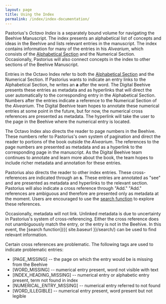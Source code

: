 ```yaml
---
layout: page
title: Using the Index
permalink: /index/index-documentation/
---
```


Pastorius's _Octavo Index_ is a separately bound volume for navigating the Beehive Manuscript. The index presents an alphabetical list of concepts and ideas in the Beehive and lists relevant entries in the manuscript. The index contains information for many of the entries in his _Alvearium_, which consists of the [Alphabetical Section](alphabetical.md) and the Numerical Section. Occasionally, Pastorius will also connect concepts in the index to other sections of the Beehive Manuscript.  

Entries in the Octavo Index refer to both the [Alphabetical Section](alphabetical.md) and the Numerical Section. If Pastorius wants to indicate an entry links to the Alphabetical Section, he writes an **a** after the word. The Digital Beehive presents these entries as metadata and as hyperlinks that will direct the user automatically to the corresponding entry in the Alphabetical Section. Numbers after the entries indicate a reference to the Numerical Section of the _Alvearium_. The Digital Beehive team hopes to annotate these numerical entries at some point in the future, but for now, the numerical cross references are presented as metadata. The hyperlink will take the user to the page in the Beehive where the numerical entry is located.

The Octavo Index also directs the reader to page numbers in the Beehive. These numbers refer to Pastorius's own system of pagination and direct the reader to portions of the book outside the _Alvearium_. The references to the page numbers are presented as metadata and as a hyperlink to the corresponding page in the manuscript. As the Digital Beehive team continues to annotate and learn more about the book, the team hopes to include richer metadata and annotation for these entries.

Pastorius also directs the reader to other index entries. These cross-references are indicated through an **s**. These entries are annotated as "see" and are presented as metadata and hyperlinks to the relevant section. Pastorius will also indicate a cross reference through "Add." "Add." references are ambiguous and therefore are presented only as metadata at the moment. Users are encouraged to use the [search function](search.md) to explore these references.

Occasionally, metadata will not link. Unlinked metadata is due to uncertainty in Pastorius's system of cross-referencing. Either the cross reference does not unambiguously match the entry, or the entry is not in the Beehive. In this event, the [search function]({{ site.baseurl }}/search/) can be used to find relevant information.

Certain cross references are problematic. The following tags are used to indicate problematic entries:

- [PAGE_MISSING] -- the page on which the entry would be is missing from the Beehive
- [WORD_MISSING] -- numerical entry present, word not visible with text
- [INDEX_HEADING_MISSING] -- numerical entry or alphabetic entry present, term not found in index
- [NUMERICAL_ENTRY_MISSING] -- numerical entry referred to not found
- [WORD_ILLEGIBLE] -- numerical entry present, word present but not legible
